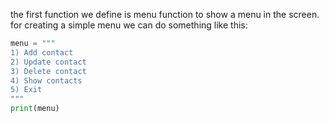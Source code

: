 

the first function we define is menu function to show a menu in the screen.
for creating a simple menu we can do something like this:

``` python
menu = """
1) Add contact
2) Update contact
3) Delete contact
4) Show contacts
5) Exit
"""
print(menu)
```
